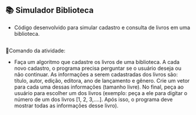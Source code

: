 ## 📚 Simulador Biblioteca
   * Código desenvolvido para simular cadastro e consulta de livros em uma biblioteca.
   
##
  📝Comando da atividade: 
  
  
  * Faça um algoritmo que cadastre os livros de uma biblioteca. A cada
novo cadastro, o programa precisa perguntar se o usuário deseja
ou não continuar. As informações a serem cadastradas dos livros
são: título, autor, edição, editora, ano de lançamento e gênero. Crie
um vetor para cada uma dessas informações (tamanho livre).
No final, peça ao usuário para escolher um dos livros (exemplo:
peça a ele para digitar o número de um dos livros [1, 2, 3,....]. Após
isso, o programa deve mostrar todas as informações desse livro).
